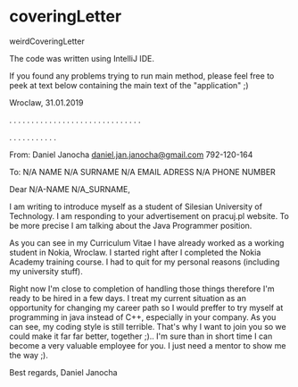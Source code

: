 # coveringLetter
weirdCoveringLetter


The code was written using IntelliJ IDE.

If you found any problems trying to run main method, please feel free to peek at text below containing the main text of the "application" ;)

Wroclaw, 31.01.2019


.
.
.
.
.
.
.
.
.
.
.
.
.
.
.
.
.
.
.
.
.
.
.
.
.
.
.
.
.
.

.
.
.
.
.
.
.
.
.
.
.






From:
Daniel
Janocha
daniel.jan.janocha@gmail.com
792-120-164

To:
N/A NAME
N/A SURNAME
N/A EMAIL ADRESS
N/A PHONE NUMBER


Dear N/A-NAME N/A_SURNAME,

I am writing to introduce myself as a student of Silesian University of Technology. I am responding to your advertisement on pracuj.pl website.
To be more precise I am talking about the Java Programmer position.

As you can see in my Curriculum Vitae I have already worked as a working student in Nokia, Wroclaw. I started right after I completed the 
Nokia Academy training course. I had to quit for my personal reasons (including my university stuff).  

Right now I'm close to completion of handling those things therefore I'm ready to be hired in a few days. I treat my current situation as an 
opportunity for changing my career path so I would preffer to try myself at programming in java instead of C++, especially in your company. 
As you can see, my coding style is still terrible. That's why I want to join you so we could make it far far better, together ;)..
I'm sure than in short time I can become a very valuable employee for you. I just need a mentor to show me the way ;).


Best regards,
Daniel Janocha



